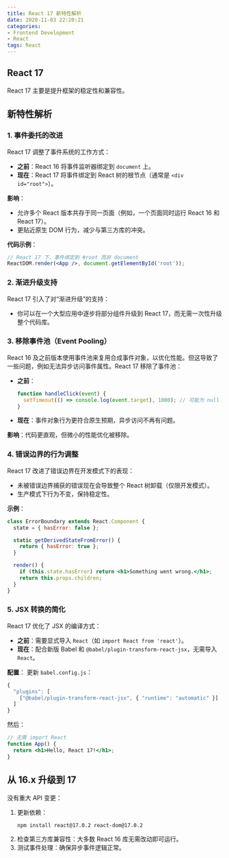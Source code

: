 ```yaml
---
title: React 17 新特性解析
date: 2020-11-03 22:20:21
categories: 
- Frontend Development 
- React
tags: React
---
```


## React 17 
React 17 主要是提升框架的稳定性和兼容性。

## 新特性解析

### 1. 事件委托的改进
React 17 调整了事件系统的工作方式：
- **之前**：React 16 将事件监听器绑定到 `document` 上。
- **现在**：React 17 将事件绑定到 React 树的根节点（通常是 `<div id="root">`）。

**影响**：
- 允许多个 React 版本共存于同一页面（例如，一个页面同时运行 React 16 和 React 17）。
- 更贴近原生 DOM 行为，减少与第三方库的冲突。

**代码示例**：
```jsx
// React 17 下，事件绑定到 #root 而非 document
ReactDOM.render(<App />, document.getElementById('root'));
```

### 2. 渐进升级支持
React 17 引入了对“渐进升级”的支持：
- 你可以在一个大型应用中逐步将部分组件升级到 React 17，而无需一次性升级整个代码库。

### 3. 移除事件池（Event Pooling）
React 16 及之前版本使用事件池来复用合成事件对象，以优化性能。但这导致了一些问题，例如无法异步访问事件属性。React 17 移除了事件池：
- **之前**：
  ```jsx
  function handleClick(event) {
    setTimeout(() => console.log(event.target), 1000); // 可能为 null
  }
  ```
- **现在**：事件对象行为更符合原生预期，异步访问不再有问题。

**影响**：代码更直观，但微小的性能优化被移除。

### 4. 错误边界的行为调整
React 17 改进了错误边界在开发模式下的表现：
- 未被错误边界捕获的错误现在会导致整个 React 树卸载（仅限开发模式）。
- 生产模式下行为不变，保持稳定性。

**示例**：
```jsx
class ErrorBoundary extends React.Component {
  state = { hasError: false };

  static getDerivedStateFromError() {
    return { hasError: true };
  }

  render() {
    if (this.state.hasError) return <h1>Something went wrong.</h1>;
    return this.props.children;
  }
}
```

### 5. JSX 转换的简化
React 17 优化了 JSX 的编译方式：
- **之前**：需要显式导入 `React`（如 `import React from 'react'`）。
- **现在**：配合新版 Babel 和 `@babel/plugin-transform-react-jsx`，无需导入 `React`。

**配置**：
更新 `babel.config.js`：
```javascript
{
  "plugins": [
    ["@babel/plugin-transform-react-jsx", { "runtime": "automatic" }]
  ]
}
```
然后：
```jsx
// 无需 import React
function App() {
  return <h1>Hello, React 17!</h1>;
}
```

## 从 16.x 升级到 17
没有重大 API 变更：
1. 更新依赖：
   ```bash
   npm install react@17.0.2 react-dom@17.0.2
   ```
2. 检查第三方库兼容性：大多数 React 16 库无需改动即可运行。
3. 测试事件处理：确保异步事件逻辑正常。